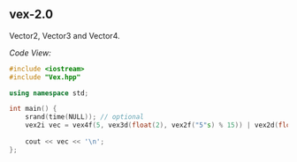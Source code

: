 ## vex-2.0

Vector2, Vector3 and Vector4.

_Code View:_
```cpp
#include <iostream>
#include "Vex.hpp"

using namespace std;

int main() {
    srand(time(NULL)); // optional
    vex2i vec = vex4f(5, vex3d(float(2), vex2f("5"s) % 15)) | vex2d(float(3), int(8)) * vex3d(0.f, vex2f(53)); // works!!
    
    cout << vec << '\n';
};
```
